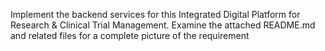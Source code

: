 Implement the backend services for this Integrated Digital Platform for Research & Clinical Trial Management. Examine the attached README.md and related files for a complete picture of the requirement